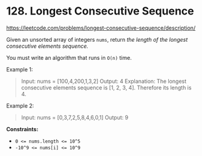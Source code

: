 # 128. Longest Consecutive Sequence

<https://leetcode.com/problems/longest-consecutive-sequence/description/>

Given an unsorted array of integers `nums`, return _the length of the longest consecutive elements sequence._

You must write an algorithm that runs in `O(n)` time.

Example 1:

> Input: nums = [100,4,200,1,3,2]
> Output: 4
> Explanation: The longest consecutive elements sequence is [1, 2, 3, 4]. Therefore its length is 4.

Example 2:

> Input: nums = [0,3,7,2,5,8,4,6,0,1]
> Output: 9

**Constraints:**

- `0 <= nums.length <= 10^5`
- `-10^9 <= nums[i] <= 10^9`
